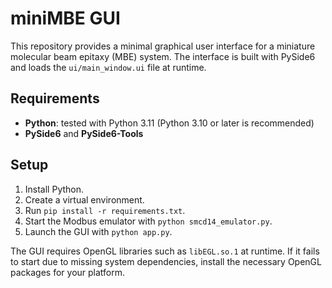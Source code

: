 # miniMBE GUI

This repository provides a minimal graphical user interface for a miniature molecular beam epitaxy (MBE) system.  The interface is built with PySide6 and loads the `ui/main_window.ui` file at runtime.

## Requirements

* **Python**: tested with Python 3.11 (Python 3.10 or later is recommended)
* **PySide6** and **PySide6-Tools**

## Setup

1. Install Python.
2. Create a virtual environment.
3. Run `pip install -r requirements.txt`.
4. Start the Modbus emulator with `python smcd14_emulator.py`.
5. Launch the GUI with `python app.py`.

The GUI requires OpenGL libraries such as `libEGL.so.1` at runtime. If it fails
to start due to missing system dependencies, install the necessary OpenGL
packages for your platform.
